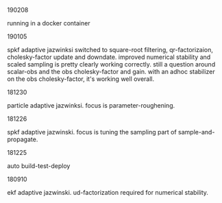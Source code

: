 190208

running in a docker container

190105

spkf adaptive jazwinksi switched to square-root filtering, qr-factorizaion, cholesky-factor update and downdate. improved numerical stability and scaled sampling is pretty clearly working correctly. still a question around scalar-obs and the obs cholesky-factor and gain. with an adhoc stabilizer on the obs cholesky-factor, it's working well overall.

181230

particle adaptive jazwinksi. focus is parameter-roughening.

181226

spkf adaptive jazwinski. focus is tuning the sampling part of sample-and-propagate.

181225

auto build-test-deploy

180910

ekf adaptive jazwinski. ud-factorization required for numerical stability.
